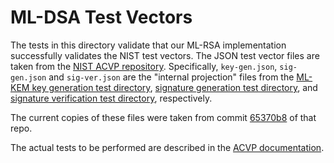 ML-DSA Test Vectors
===================

The tests in this directory validate that our ML-RSA implementation successfully
validates the NIST test vectors.  The JSON test vector files are taken from the
[NIST ACVP repository].  Specifically, `key-gen.json`, `sig-gen.json` and
`sig-ver.json` are the "internal projection" files from the [ML-KEM key
generation test directory][keyGen], [signature generation test
directory][sigGen], and [signature verification test directory][sigVer],
respectively.

The current copies of these files were taken from commit [65370b8] of that repo.

The actual tests to be performed are described in the [ACVP documentation].

[NIST ACVP repository]: https://github.com/usnistgov/ACVP-Server/
[keyGen]: https://github.com/usnistgov/ACVP-Server/blob/65370b8/gen-val/json-files/ML-DSA-keyGen-FIPS204
[sigGen]: https://github.com/usnistgov/ACVP-Server/blob/65370b8/gen-val/json-files/ML-DSA-sigGen-FIPS204
[sigVer]: https://github.com/usnistgov/ACVP-Server/blob/65370b8/gen-val/json-files/ML-DSA-sigVer-FIPS204
[65370b8]: https://github.com/usnistgov/ACVP-Server/commit/65370b8
[ACVP documentation]: https://github.com/usnistgov/ACVP/tree/master/src/ml-dsa/sections
